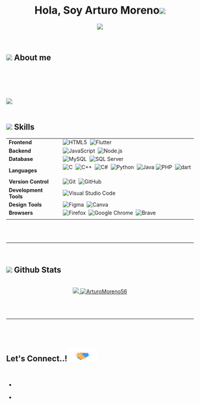 <h1 align="center"><b>Hola, Soy Arturo Moreno</b><img src="https://media.giphy.com/media/hvRJCLFzcasrR4ia7z/giphy.gif" width="35"></h1>
<!--  -->
<p align="center">
<a href="https://github.com/DenverCoder1/readme-typing-svg">
    <img src="https://readme-typing-svg.herokuapp.com?font=Time+New+Roman&color=cyan&size=25&center=true&vCenter=true&width=600&height=100&lines=Web+Developer..&hearts;++;Self-taught+Full-Stack+Developer,;Systems+Engineering+Student,;Active+Learner/Researcher,;C%23+Developer..<3,;JavaScript+Developer,;PHP+Developer,;Java+Developer+%E2%98%95">
</a>
</p>

<br>

## <picture><img src="https://media.giphy.com/media/kXixecGzl2gBlpO4SQ/giphy.gif?cid=ecf05e477dodvbf4tf2tisbs3sebab3h0wq0fw9n29zksmzt&ep=v1_stickers_search&rid=giphy.gif&ct=s" width="50px"></picture> **About me**

<br>


<br><br>

<img src="https://user-images.githubusercontent.com/73097560/115834477-dbab4500-a447-11eb-908a-139a6edaec5c.gif"><br><br>

## <img src="https://media2.giphy.com/media/QssGEmpkyEOhBCb7e1/giphy.gif?cid=ecf05e47a0n3gi1bfqntqmob8g9aid1oyj2wr3ds3mg700bl&rid=giphy.gif" width="25"><b> Skills</b>
| | |
|----------|----------
| **Frontend** | ![HTML5](https://img.shields.io/badge/-HTML5-03060d?style=for-the-badge&logo=html5)&nbsp; ![Flutter](https://img.shields.io/badge/Flutter-03060d?style=for-the-badge&logo=Flutter)&nbsp; |
| **Backend** | ![JavaScript](https://img.shields.io/badge/Javascript-03060d?style=for-the-badge&logo=javascript)&nbsp; ![Node.js](https://img.shields.io/badge/node.js-03060d?style=for-the-badge&logo=nodedotjs)&nbsp; |
| **Database** | ![MySQL](https://img.shields.io/badge/mysql-03060d.svg?style=for-the-badge&logo=mysql&logoColor=fff)&nbsp; ![SQL Server](https://img.shields.io/badge/SQL%20Server-03060d?style=for-the-badge&logo=microsoftsqlserver&logoColor=white) |
| **Languages** | ![C](https://img.shields.io/badge/-C-03060d?style=for-the-badge&logo=c&logoColor=white)&nbsp; ![C++](https://img.shields.io/badge/-C++-03060d?style=for-the-badge&logo=c%2B%2B&logoColor=white)&nbsp; ![C#](https://img.shields.io/badge/-C%23-03060d?style=for-the-badge&logo=csharp&logoColor=white)&nbsp; ![Python](https://img.shields.io/badge/Python-03060d?style=for-the-badge&logo=python&logoColor=white)&nbsp; ![Java](https://img.shields.io/badge/Java-03060d?style=for-the-badge&logo=java&logoColor=white) ![PHP](https://img.shields.io/badge/php-03060d?style=for-the-badge&logo=php&logoColor=white)&nbsp; ![dart](https://img.shields.io/badge/dart-03060d?style=for-the-badge&logo=dart&logoColor=white)&nbsp; |
| **Version Control** | ![Git](https://img.shields.io/badge/-Git-03060d?style=for-the-badge&logo=git)&nbsp; ![GitHub](https://img.shields.io/badge/-GitHub-03060d?style=for-the-badge&logo=github)&nbsp; |
| **Development Tools** | ![Visual Studio Code](https://img.shields.io/badge/Visual%20Studio%20Code-03060d?style=for-the-badge&logo=visual-studio-code&logoColor=white)&nbsp;|
| **Design Tools** | ![Figma](https://img.shields.io/badge/figma-03060d?style=for-the-badge&logo=figma)&nbsp; ![Canva](https://img.shields.io/badge/-Canva-03060d?style=for-the-badge&logo=canva) | |
| **Browsers** | ![Firefox](https://img.shields.io/badge/Firefox-03060d?style=for-the-badge&logo=Firefox)&nbsp; ![Google Chrome](https://img.shields.io/badge/Google%20Chrome-03060d?style=for-the-badge&logo=GoogleChrome)&nbsp; ![Brave](https://img.shields.io/badge/Brave-03060d?style=for-the-badge&logo=brave) |
| | |

<br>
<br>



-----

<br>

## <img src="https://media.giphy.com/media/iY8CRBdQXODJSCERIr/giphy.gif" width="35"><b> Github Stats </b>
<br>

<div align="center">

<a href="https://github.com/ArturoMoreno56/">
  <img src="https://github-readme-stats.vercel.app/api?username=ArturoMoreno56&include_all_commits=true&count_private=true&show_icons=true&line_height=20&title_color=7A7ADB&icon_color=2234AE&text_color=D3D3D3&bg_color=0,000000,130F40" width="450"/>
  <img src="https://github-readme-stats.vercel.app/api/top-langs?username=ArturoMoreno56&show_icons=true&locale=en&layout=compact&line_height=20&title_color=7A7ADB&icon_color=2234AE&text_color=D3D3D3&bg_color=0,000000,130F40" width="375"  alt="ArturoMoreno56"/>

</a>
</div>

<br>
<br>
<br>

-----

<br>
<br>

## <b> Let's Connect..!</b><img src="https://github.com/0xAbdulKhalid/0xAbdulKhalid/raw/main/assets/mdImages/handshake.gif" width="80">
<br>
<div align='left'>

<ul>

<li>

</a>
</li>

<br>

<li>

</a>
</li>

</ul>
</div>

